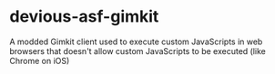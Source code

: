 # devious-asf-gimkit
A modded Gimkit client used to execute custom JavaScripts in web browsers that doesn't allow custom JavaScripts to be executed (like Chrome on iOS)
